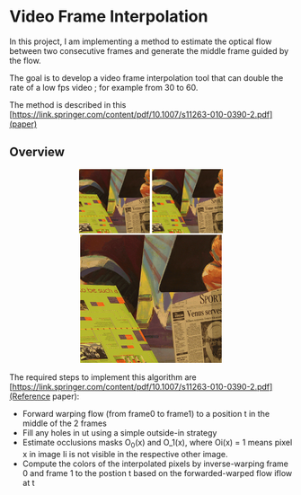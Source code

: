 

# Video Frame Interpolation

In this project, I am implementing a method to estimate the optical flow between two consecutive frames and generate the middle frame guided by the flow.

The goal is to develop a video frame interpolation tool that can double the rate of a low fps video ; for example from 30 to 60. 

The method is described in this [https://link.springer.com/content/pdf/10.1007/s11263-010-0390-2.pdf](paper)

## Overview
  <p align="center">
       <img src="./data/frame0.png" alt="Overview" width="25%">
       <img src="./data/frame1.png" alt="Overview" width="25%">
       <img src="./img/flow.gif" alt="Overview" width="50%">
 </p>

The required steps to implement this algorithm are [https://link.springer.com/content/pdf/10.1007/s11263-010-0390-2.pdf](Reference paper):

- Forward warping flow (from frame0 to frame1) to a position t in the middle of the 2 frames
- Fill any holes in ut using a simple outside-in strategy
- Estimate occlusions masks O<sub>0</sub>(x) and O_1(x), where Oi(x) = 1 means pixel x in image Ii is not visible in the
respective other image.
- Compute the colors of the interpolated pixels by inverse-warping frame 0 and frame 1 to the postion t based on the forwarded-warped flow iflow at t
